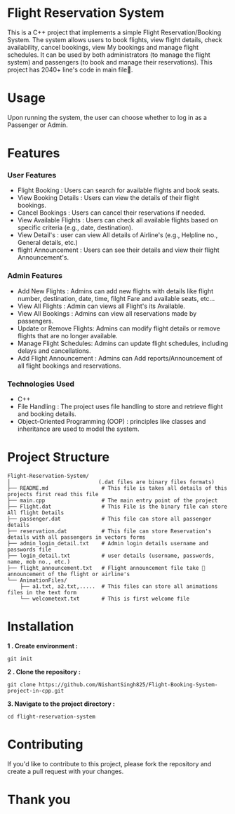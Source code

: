 # Flight Reservation System
This is a C++ project that implements a simple Flight Reservation/Booking System. The system allows users to book flights, view flight details, check availability, cancel bookings, view My bookings and manage flight schedules. It can be used by both administrators (to manage the flight system) and passengers (to book and manage their reservations).
This project has 2040+ line's code in main file📂. 

# Usage
Upon running the system, the user can choose whether to log in as a Passenger or Admin.

# Features
### User Features 
- Flight Booking : Users can search for available flights and book seats.
- View Booking Details : Users can view the details of their flight bookings.
- Cancel Bookings : Users can cancel their reservations if needed.
- View Available Flights : Users can check all available flights based on specific criteria (e.g., date, destination).
- View Detail's : user can view All details of Airline's  (e.g., Helpline no., General details, etc.)
- flight Announcement : Users can see their details and view their flight Announcement's.
### Admin Features 
- Add New Flights : Admins can add new flights with details like flight number, destination, date, time, filght Fare and available seats, etc...
- View All Flights : Admin can views all Flight's its Available.
- View All Bookings : Admins can view all reservations made by passengers.
- Update or Remove Flights: Admins can modify flight details or remove flights that are no longer available.
- Manage Flight Schedules: Admins can update flight schedules, including delays and cancellations.
- Add Flight Announcement : Admins can Add reports/Announcement of all flight bookings and reservations.
### Technologies Used 
- C++
- File Handling : The project uses file handling to store and retrieve flight and booking details.
- Object-Oriented Programming (OOP) : principles like classes and inheritance are used to model the system.

# Project Structure
```
Flight-Reservation-System/
│                            (.dat files are binary files formats)
├── README.md                 # This file is takes all details of this projects first read this file
├── main.cpp                  # The main entry point of the project
├── Flight.dat                # This File is the binary file can store All flight Details 
├── passenger.dat             # This file can store all passenger details
├── reservation.dat           # This file can store Reservation's details with all passengers in vectors forms  
├── admin_login_detail.txt    # Admin login details username and passwords file
├── login_detail.txt          # user details (username, passwords, name, mob no., etc.)
├── flight_announcement.txt   # Flight announcement file take 📢 announcement of the flight or airline's 
└── AnimationFiles/
    ├── a1.txt, a2.txt,.....  # This files can store all animations files in the text form
    └── welcometext.txt       # This is first welcome file 
```

# Installation
**1 . Create environment :**
```
git init
```
**2 . Clone the repository :**
```
git clone https://github.com/NishantSingh825/Flight-Booking-System-project-in-cpp.git
```
**3. Navigate to the project directory :**
```
cd flight-reservation-system
``` 
# Contributing
  If you'd like to contribute to this project, please fork the repository and create a pull request with your changes.

# Thank you 

  
